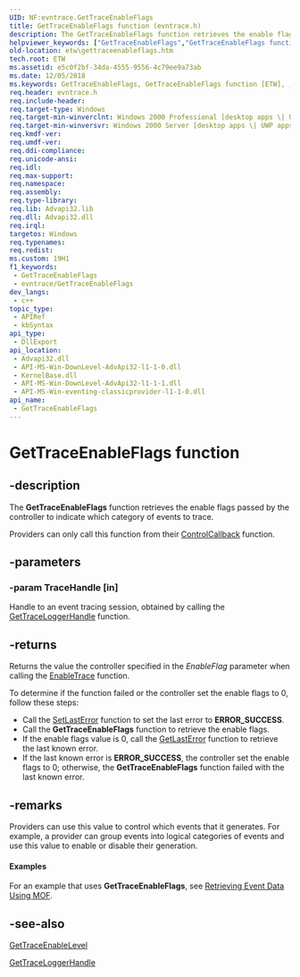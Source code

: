 ```yaml
---
UID: NF:evntrace.GetTraceEnableFlags
title: GetTraceEnableFlags function (evntrace.h)
description: The GetTraceEnableFlags function retrieves the enable flags passed by the controller to indicate which category of events to trace.Providers can only call this function from their ControlCallback function.
helpviewer_keywords: ["GetTraceEnableFlags","GetTraceEnableFlags function [ETW]","_evt_gettraceenableflags","base.gettraceenableflags","etw.gettraceenableflags","evntrace/GetTraceEnableFlags"]
old-location: etw\gettraceenableflags.htm
tech.root: ETW
ms.assetid: e5c0f2bf-34da-4555-9556-4c79ee9a73ab
ms.date: 12/05/2018
ms.keywords: GetTraceEnableFlags, GetTraceEnableFlags function [ETW], _evt_gettraceenableflags, base.gettraceenableflags, etw.gettraceenableflags, evntrace/GetTraceEnableFlags
req.header: evntrace.h
req.include-header: 
req.target-type: Windows
req.target-min-winverclnt: Windows 2000 Professional [desktop apps \| UWP apps]
req.target-min-winversvr: Windows 2000 Server [desktop apps \| UWP apps]
req.kmdf-ver: 
req.umdf-ver: 
req.ddi-compliance: 
req.unicode-ansi: 
req.idl: 
req.max-support: 
req.namespace: 
req.assembly: 
req.type-library: 
req.lib: Advapi32.lib
req.dll: Advapi32.dll
req.irql: 
targetos: Windows
req.typenames: 
req.redist: 
ms.custom: 19H1
f1_keywords:
 - GetTraceEnableFlags
 - evntrace/GetTraceEnableFlags
dev_langs:
 - c++
topic_type:
 - APIRef
 - kbSyntax
api_type:
 - DllExport
api_location:
 - Advapi32.dll
 - API-MS-Win-DownLevel-AdvApi32-l1-1-0.dll
 - KernelBase.dll
 - API-MS-Win-DownLevel-AdvApi32-l1-1-1.dll
 - API-MS-Win-eventing-classicprovider-l1-1-0.dll
api_name:
 - GetTraceEnableFlags
---
```


# GetTraceEnableFlags function


## -description

The 
<b>GetTraceEnableFlags</b> function retrieves the enable flags passed by the controller to indicate which category of events to trace.

Providers can only call this function from their 
<a href="https://docs.microsoft.com/windows/desktop/ETW/controlcallback">ControlCallback</a> function.

## -parameters

### -param TraceHandle [in]

Handle to an event tracing session, obtained by calling the 
<a href="https://docs.microsoft.com/windows/desktop/ETW/gettraceloggerhandle">GetTraceLoggerHandle</a> function.

## -returns

Returns the value the controller specified in the <i>EnableFlag</i> parameter when calling the 
<a href="https://docs.microsoft.com/windows/desktop/ETW/enabletrace">EnableTrace</a> function.
						

To determine if the function failed or the controller set the enable flags to 0, follow these steps:<ul>
<li>Call the <a href="https://docs.microsoft.com/windows/desktop/api/errhandlingapi/nf-errhandlingapi-setlasterror">SetLastError</a> function to set the last error to <b>ERROR_SUCCESS</b>.</li>
<li>Call the <b>GetTraceEnableFlags</b> function to retrieve the enable flags.</li>
<li>If the enable flags value is 0, call the 
<a href="https://docs.microsoft.com/windows/desktop/api/errhandlingapi/nf-errhandlingapi-getlasterror">GetLastError</a> function to retrieve the last known error.</li>
<li>If the last known error is <b>ERROR_SUCCESS</b>, the controller set the enable flags to 0; otherwise, the <b>GetTraceEnableFlags</b> function failed with the last known error. </li>
</ul>

## -remarks

Providers can use this value to control which events that it generates. For example, a provider can group events into logical categories of events and use this value to enable or disable their generation.


#### Examples

For an example that uses 
<b>GetTraceEnableFlags</b>, see 
<a href="https://docs.microsoft.com/windows/desktop/ETW/retrieving-event-data-using-mof">Retrieving Event Data Using MOF</a>.

<div class="code"></div>

## -see-also

<a href="https://docs.microsoft.com/windows/desktop/ETW/gettraceenablelevel">GetTraceEnableLevel</a>



<a href="https://docs.microsoft.com/windows/desktop/ETW/gettraceloggerhandle">GetTraceLoggerHandle</a>

